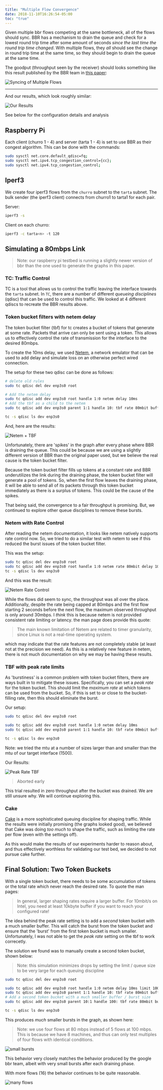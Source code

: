 ```yaml
---
title: "Multiple Flow Convergence"
date: 2018-11-10T16:26:54-05:00
toc: "true"
---
```



Given multiple bbr flows competing at the same bottleneck, all of the flows should sync. BBR has a mechanism to 
drain the queue and check for a lowest round trip time after some amount of seconds *since the last time the round trip time changed*. With multiple flows, they *all* should see the change in round trip time at the same time, so they should begin to drain the queue at the same time. 

The goodput (throughput seen by the receiver) should looks something like this result published by the BBR team in [this paper](https://cacm.acm.org/magazines/2017/2/212428-bbr-congestion-based-congestion-control/fulltext): 

![Syncing of Multiple Flows](https://deliveryimages.acm.org/10.1145/3010000/3009824/figs/f8.jpg)

<hr/>

And our results, which look roughly similar: 

![Our Results](/80m_multi_tbf.png)

See below for the configuration details and analysis
<!--more-->

## Raspberry Pi 

Each client (churro 1 - 4) and server (tarta 1 - 4) is set to use BBR as their congest algorithm. This can be done with the commands:

```sh
sudo sysctl net.core.default_qdisc=fq;
sudo sysctl net.ipv4.tcp_congestion_control={cc};
sudo sysctl net.ipv4.tcp_congestion_control;
```

## Iperf3 

We create four iperf3 flows from the `churro` subnet to the `tarta` subnet. The bulk sender (the iperf3 client) connects from churro1 to tarta1 for each pair. 

Server: 
```sh
iperf3 -s
```

Client on each churro: 
```sh 
iperf3 -c tarta<n> -t 120
```

## Simulating a 80mbps Link

> Note: our raspberry pi testbed is running a slightly newer version of bbr than the one used to generate the graphs in this paper. 

### TC: Traffic Control

TC is a tool that allows us to control the traffic leaving the interface towards the `tarta` subnet. In `TC`, 
there are a number of different *queueing disciplines* (qdisc) that can be used to control this traffic. We looked
at 4 different qdiscs to recreate the BBR results above. 

### Token bucket filters with netem delay

The token bucket filter (tbf) for tc creates a bucket of tokens that generate at some rate. Packets that arrive 
can only be sent using a token. This allows us to effectively control the rate of transmission for the interface to 
the desired 80mbps. 

To create the 10ms delay, we used [Netem](http://man7.org/linux/man-pages/man8/tc-netem.8.html), 
a network emulator that can be used to add delay and simulate loss on an otherwise perfect 
wired connection. 

The setup for these two qdisc can be done as follows: 

```sh
# delete old rules
sudo tc qdisc del dev enp3s0 root

# Add the netem delay
sudo tc qdisc add dev enp3s0 root handle 1:0 netem delay 10ms
# Add the tbf as a child to the netem
sudo tc qdisc add dev enp3s0 parent 1:1 handle 10: tbf rate 80mbit buffer 1mbit limit 1000mbit 

tc -s qdisc ls dev enp3s0
```

And, here are the results: 

![Netem + TBF](/80m_tbf.png)

Unfortunately, there are 'spikes' in the graph after every phase where BBR is draining the queue. This could be because we are using a slightly different version of BBR than the original paper used, but we believe the real cause is the token bucket filter. 

Because the token bucket filter fills up tokens at a constant rate and BBR underutilizes the link during the draining phase, the token bucket filter will generate a pool of tokens. So, when the first flow leaves the draining phase, it will be able to send all of its packets through this token bucket immediately as there is a surplus of tokens. This could be the cause of the spikes. 

That being said, the convergence to a fair throughput is promising. But, we continued to explore other queue disciplines to remove these bursts. 

### Netem with Rate Control

After reading the netem documentation, it looks like netem natively supports rate control now. So, we tried to do a similar test with netem to see if this reduced the burst issues of the token bucket filter. 

This was the setup: 

```sh
sudo tc qdisc del dev enp3s0 root
sudo tc qdisc add dev enp3s0 root handle 1:0 netem rate 80mbit delay 10ms
tc -s qdisc ls dev enp3s0
```

And this was the result: 

![Netem Rate Control](/80m_netem.png)

While the flows did seem to sync, the throughput was all over the place. Additionally, despite the rate being capped at 80mbps and the first flow starting 2 seconds before the next flow, the maximum observed throughput is only around 30mbps. I *think* this is because netem is not provided consistent rate limiting or latency. the man page does provide this quote: 

> The main known limitation of Netem are related to timer granularity, since Linux  is  not  a  real-time
> operating system.

which may indicate that the rate features are not completely stable (at least not at the precision we need). As this is a relatively new feature in netem, there is not much documentation on why we may be having these results. 

### TBF with peak rate limits

As 'burstiness' is a common problem with token bucket filters, there are ways built in to mitigate these issues. Specifically, you can set a *peak rate* for the token bucket. This should limit the *maximum rate* at which tokens can be used from the bucket. So, if this is set to or close to the bucket-filling rate, then this should eliminate the burst. 

Our setup: 
```sh
sudo tc qdisc del dev enp3s0 root

sudo tc qdisc add dev enp3s0 root handle 1:0 netem delay 10ms
sudo tc qdisc add dev enp3s0 parent 1:1 handle 10: tbf rate 80mbit buffer 1mbit limit 1000mbit peakrate 81mbit mtu 1500

tc -s qdisc ls dev enp3s0
```

Note: we tried the mtu at a number of sizes larger than and smaller than the mtu of our target interface (1500). 

Our Results: 

![Peak Rate TBF](/80m_tbf_peak.png)

> Aborted early

This trial resulted in zero throughput after the bucket was drained. We are still unsure why. We will continue exploring this. 

### Cake

[Cake](https://www.bufferbloat.net/projects/codel/wiki/Cake/) is a more sophisticated queuing discipline for shaping traffic. While the results were initially promising (the graphs looked good), we believed that Cake was doing *too much* to shape the traffic, such as limiting the rate per flow (even with the settings off). 

As this would make the results of our experiments harder to reason about, and thus effectively worthless for validating our test bed, we decided to not pursue cake further. 

## Final Solution: Two Token Buckets

With a single token bucket, there needs to be some accumulation of tokens or the total rate which never reach the desired rate. To quote the man pages: 
> In general, larger  shaping rates require a larger buffer. For 10mbit/s on Intel, you need at least 10kbyte buffer if you want to reach your configured rate!

The idea behind the peak rate setting is to add a *second* token bucket with a much smaller buffer. This will catch the burst from the token bucket and ensure that the 'burst' from the first token bucket is much smaller. Unfortunately, I was not able to get the *peak rate* setting on the tbf to work correcetly. 

The solution we found was to manually create a second token bucket, shown below: 

> Note: this simulation minimizes drops by setting the limit / queue size to be very large for each queuing discipline

```sh
sudo tc qdisc del dev enp3s0 root

sudo tc qdisc add dev enp3s0 root handle 1:0 netem delay 10ms limit 1000
sudo tc qdisc add dev enp3s0 parent 1:1 handle 10: tbf rate 80mbit buffer 1mbit limit 1000mbit 
# Add a second token bucket with a much smaller buffer / burst size
sudo tc qdisc add dev enp3s0 parent 10:1 handle 100: tbf rate 80mbit burst .05mbit limit 1000mbit  

tc -s qdisc ls dev enp3s0
```

This produces *much* smaller bursts in the graph, as shown here: 

> Note: we use four flows at 80 mbps instead of 5 flows at 100 mbps. This is because we have 8 machines, and thus 
> can only test multiples of four flows with identical conditions.

![small bursts](/80m_multi_tbf.png)

This behavior very closely matches the behavior produced by the google bbr team, albeit with very small bursts after each draining phase. 

With more flows (16) the behavior continues to be quite reasonable. 

![many flows](/80m_16_tbf.png)